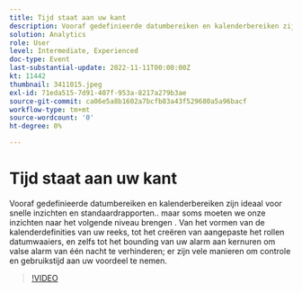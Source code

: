 ```yaml
---
title: Tijd staat aan uw kant
description: Vooraf gedefinieerde datumbereiken en kalenderbereiken zijn ideaal voor snelle inzichten en standaardrapporten.. maar soms moeten we onze inzichten naar het volgende niveau brengen . Van het vormen van de kalenderdefinities van uw reeks, tot het creëren van aangepaste het rollen datumwaaiers, en zelfs tot het bounding van uw alarm aan kernuren om valse alarm van één nacht te verhinderen; er zijn vele manieren om controle en gebruikstijd aan uw voordeel te nemen.
solution: Analytics
role: User
level: Intermediate, Experienced
doc-type: Event
last-substantial-update: 2022-11-11T00:00:00Z
kt: 11442
thumbnail: 3411015.jpeg
exl-id: 71eda515-7d91-407f-953a-8217a279b3ae
source-git-commit: ca06e5a8b1602a7bcfb83a43f529680a5a96bacf
workflow-type: tm+mt
source-wordcount: '0'
ht-degree: 0%

---
```


# Tijd staat aan uw kant

Vooraf gedefinieerde datumbereiken en kalenderbereiken zijn ideaal voor snelle inzichten en standaardrapporten.. maar soms moeten we onze inzichten naar het volgende niveau brengen . Van het vormen van de kalenderdefinities van uw reeks, tot het creëren van aangepaste het rollen datumwaaiers, en zelfs tot het bounding van uw alarm aan kernuren om valse alarm van één nacht te verhinderen; er zijn vele manieren om controle en gebruikstijd aan uw voordeel te nemen.

>[!VIDEO](https://video.tv.adobe.com/v/3411015/?quality=12&learn=on)
